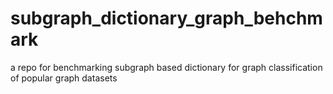 # subgraph_dictionary_graph_behchmark
a repo for benchmarking subgraph based dictionary for graph classification of popular graph datasets
